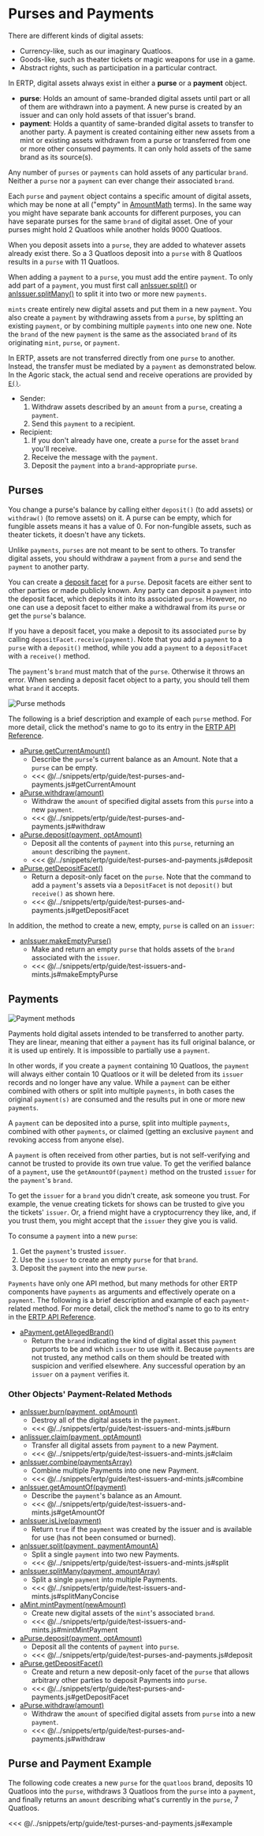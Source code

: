 # Purses and Payments

There are different kinds of digital assets:
- Currency-like, such as our imaginary Quatloos.
- Goods-like, such as theater tickets or magic weapons for use in a game.
- Abstract rights, such as participation in a particular contract.

In ERTP, digital assets always exist in either a **purse** or a **payment** object.
- **purse**: Holds
  an amount of same-branded digital assets until part or
  all of them are withdrawn into a payment. A new purse is created
  by an issuer and can only hold assets of that issuer's brand.
- **payment**:
  Holds a quantity of same-branded digital assets to transfer to another party.
  A payment is created containing either new assets from a mint or existing assets
  withdrawn from a purse or transferred from one or more other consumed payments.
  It can only hold assets of the same brand as its source(s).

Any number of `purses` or `payments` can hold assets
of any particular `brand`. Neither a `purse` nor a `payment` can ever change their
associated `brand`.

Each `purse` and `payment` object contains a specific amount of digital assets,
which may be none at all ("empty" in [AmountMath](./amount-math) terms). In the same way
you might have separate bank accounts for different purposes,
you can have separate purses for the same `brand` of digital asset.
One of your purses might hold 2 Quatloos while another holds 9000 Quatloos.

When you deposit assets into a `purse`, they are added to
whatever assets already exist there. So a 3 Quatloos deposit
into a `purse` with 8 Quatloos results in a `purse` with 11 Quatloos.

When adding a `payment` to a `purse`, you must add the entire `payment`. To
only add part of a `payment`, you must first call [anIssuer.split()](/reference/ertp-api/issuer#anissuer-split-payment-paymentamounta)
or [anIssuer.splitMany()](/reference/ertp-api/issuer#anissuer-splitmany-payment-amountarray)
to split it into two or more new `payments`.

`mints` create entirely new digital assets and put them in a new `payment`.
You also create a `payment` by withdrawing assets from a `purse`, by splitting an
existing `payment`, or by combining multiple `payments` into one new one. Note
the `brand` of the new `payment` is the same as the associated `brand` of its originating `mint`, `purse`, or `payment`.

In ERTP, assets are not transferred directly from one `purse` to another.
Instead, the transfer must be mediated by a `payment` as demonstrated below.
In the Agoric stack, the actual send and receive operations are provided by
[`E()`](../js-programming/eventual-send).
- Sender:
  1. Withdraw assets described by an `amount` from a `purse`, creating a `payment`.
  2. Send this `payment` to a recipient.
- Recipient:
  1. If you don't already have one, create a `purse` for the asset `brand`
     you'll receive.
  2. Receive the message with the `payment`.
  3. Deposit the `payment` into a `brand`-appropriate `purse`.

## Purses

You change a purse's balance by calling either `deposit()` (to add assets) or
`withdraw()` (to remove assets) on it. A purse can be empty, which for
fungible assets means it has a value of 0. For non-fungible
assets, such as theater tickets, it doesn't have any tickets.

Unlike `payments`, `purses` are not meant to be sent to others. To transfer 
digital assets, you should withdraw a `payment` from a `purse` and send 
the `payment` to another party.

You can create a [deposit facet](../../glossary/#deposit-facet) for a `purse`.
Deposit facets are either sent to other parties or made publicly known. Any party can deposit a `payment` into the
deposit facet, which deposits it into its associated `purse`. However, no one can
use a deposit facet to either make a withdrawal from its `purse` or get the `purse`'s balance.

If you have a deposit facet, you make a deposit to its associated `purse` by calling 
`depositFacet.receive(payment)`. Note that you add a `payment` to a `purse` with a `deposit()` method, while you add a `payment` to a `depositFacet` with a `receive()` method.

The `payment`'s `brand` must match that of the `purse`.
Otherwise it throws an error.
When sending a deposit facet object
to a party, you should tell them what `brand` it accepts.

![Purse methods](./assets/purse.svg)  

The following is a brief description and example of each `purse` method. For
more detail, click the method's name to go to its entry in the [ERTP
API Reference](/reference/ertp-api/).
- [aPurse.getCurrentAmount()](/reference/ertp-api/purse#apurse-getcurrentamount)
  - Describe the `purse`'s current balance as an Amount. Note that a `purse` can be empty.
  - <<< @/../snippets/ertp/guide/test-purses-and-payments.js#getCurrentAmount
- [aPurse.withdraw(amount)](/reference/ertp-api/purse#apurse-withdraw-amount)
  - Withdraw the `amount` of specified digital assets from this `purse` into a new `payment`.
  - <<< @/../snippets/ertp/guide/test-purses-and-payments.js#withdraw
- [aPurse.deposit(payment, optAmount)](/reference/ertp-api/purse#apurse-deposit-payment-optamount)
  - Deposit all the contents of `payment` into this `purse`, returning an `amount` describing the
`payment`.
  - <<< @/../snippets/ertp/guide/test-purses-and-payments.js#deposit
- [aPurse.getDepositFacet()](/reference/ertp-api/purse#apurse-getdepositfacet)
  - Return a deposit-only facet on the `purse`. Note that the command to add a `payment`'s
    assets via a `DepositFacet` is not `deposit()` but `receive()` as shown here.
  - <<< @/../snippets/ertp/guide/test-purses-and-payments.js#getDepositFacet

In addition, the method to create a new, empty, `purse` is called on an `issuer`:
- [anIssuer.makeEmptyPurse()](/reference/ertp-api/issuer#anissuer-makeemptypurse)
  - Make and return an empty `purse` that holds assets of the `brand` associated with the `issuer`.
  - <<< @/../snippets/ertp/guide/test-issuers-and-mints.js#makeEmptyPurse
## Payments

![Payment methods](./assets/payment.svg)   

Payments hold digital assets intended to be transferred to another party.
They are linear, meaning that either a `payment` has its full
original balance, or it is used up entirely. It is impossible to
partially use a `payment`. 

In other words, if you create a `payment` containing
10 Quatloos, the `payment` will always either contain 
10 Quatloos or it will be deleted from its `issuer` records and no
longer have any value. While a `payment` can be either combined with others or
split into multiple `payments`, in both cases the original `payment(s)`
are consumed and the results put in one or more new `payments`.

A `payment` can be deposited into a purse, split into multiple
`payments`, combined with other `payments`, or claimed (getting an exclusive `payment` and revoking access from anyone else).

A `payment` is often received from other parties, but is not self-verifying
and cannot be trusted to provide its own true value.
To get the verified balance
of a `payment`, use the `getAmountOf(payment)` method on the trusted `issuer`
for the `payment`'s `brand`.

To get the `issuer` for a `brand` you didn't create, 
ask someone you trust. For example, the venue creating tickets for shows
can be trusted to give you the tickets' `issuer`. Or, a friend might have 
a cryptocurrency they like, and, if you trust them, you might accept 
that the `issuer` they give you is valid.

To consume a `payment` into a new `purse`:
1. Get the `payment`'s trusted `issuer`.
2. Use the `issuer` to create an empty `purse` for that `brand`.
3. Deposit the `payment` into the new `purse`.

`Payments` have only one API method, but many methods for other ERTP components
have `payments` as arguments and effectively operate on a `payment`. The following is a
brief description and example of each `payment`-related method. For
more detail, click the method's name to go to its entry in the [ERTP
API Reference](/reference/ertp-api/index).
- [aPayment.getAllegedBrand()](/reference/ertp-api/payment#apayment-getallegedbrand)
  - Return the `brand` indicating the kind of digital asset this `payment` purports to be
    and which `issuer` to use with it.
    Because `payments` are not trusted, any method calls on them should be treated
    with suspicion and verified elsewhere. Any successful operation by an `issuer` on a `payment` verifies it.

### Other Objects' Payment-Related Methods

- [anIssuer.burn(payment, optAmount)](/reference/ertp-api/issuer#anissuer-burn-payment-optamount)
  - Destroy all of the digital assets in the `payment`.
  - <<< @/../snippets/ertp/guide/test-issuers-and-mints.js#burn
- [anIissuer.claim(payment, optAmount)](/reference/ertp-api/issuer#anissuer-claim-payment-optamount)
  - Transfer all digital assets from `payment` to a new Payment.
  - <<< @/../snippets/ertp/guide/test-issuers-and-mints.js#claim
- [anIssuer.combine(paymentsArray)](/reference/ertp-api/issuer#anissuer-combine-paymentsarray-opttotalamount)
  - Combine multiple Payments into one new Payment.
  - <<< @/../snippets/ertp/guide/test-issuers-and-mints.js#combine
- [anIssuer.getAmountOf(payment)](/reference/ertp-api/issuer#anissuer-getamountof-payment)
  - Describe the `payment`'s balance as an Amount.
  - <<< @/../snippets/ertp/guide/test-issuers-and-mints.js#getAmountOf
- [anIssuer.isLive(payment)](/reference/ertp-api/issuer#anissuer-islive-payment)
  - Return `true` if the `payment` was created by the issuer and is available for use (has not been consumed or burned).
- [anIssuer.split(payment, paymentAmountA)](/reference/ertp-api/issuer#anissuer-split-payment-paymentamounta)
  - Split a single `payment` into two new Payments.
  - <<< @/../snippets/ertp/guide/test-issuers-and-mints.js#split
- [anIssuer.splitMany(payment, amountArray)](/reference/ertp-api/issuer#anissuer-splitmany-payment-amountarray)
  - Split a single `payment` into multiple Payments.
  - <<< @/../snippets/ertp/guide/test-issuers-and-mints.js#splitManyConcise
- [aMint.mintPayment(newAmount)](/reference/ertp-api/mint#amint-mintpayment-newamount)
  - Create new digital assets of the `mint`'s associated `brand`.
  - <<< @/../snippets/ertp/guide/test-issuers-and-mints.js#mintMintPayment
- [aPurse.deposit(payment, optAmount)](/reference/ertp-api/purse#apurse-deposit-payment-optamount)
  - Deposit all the contents of `payment` into `purse`.
  - <<< @/../snippets/ertp/guide/test-purses-and-payments.js#deposit
- [aPurse.getDepositFacet()](/reference/ertp-api/purse#apurse-getdepositfacet)
  - Create and return a new deposit-only facet of the `purse` that allows arbitrary other parties to deposit Payments into `purse`.
  - <<< @/../snippets/ertp/guide/test-purses-and-payments.js#getDepositFacet
- [aPurse.withdraw(amount)](/reference/ertp-api/purse#apurse-withdraw-amount)
  - Withdraw the `amount` of specified digital assets from `purse` into a new `payment`.
  - <<< @/../snippets/ertp/guide/test-purses-and-payments.js#withdraw

## Purse and Payment Example

The following code creates a new `purse` for the `quatloos` brand, deposits
10 Quatloos into the `purse`, withdraws 3 Quatloos from the `purse` into a
`payment`, and finally returns an `amount` describing what's currently in the `purse`, 7 Quatloos.

<<< @/../snippets/ertp/guide/test-purses-and-payments.js#example

